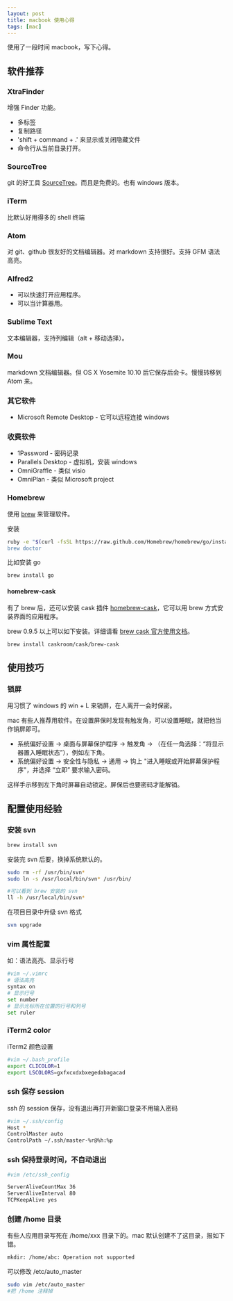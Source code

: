 ```yaml
---
layout: post
title: macbook 使用心得
tags: [mac]
---
```


使用了一段时间 macbook，写下心得。

## 软件推荐

### XtraFinder

增强 Finder 功能。

 * 多标签
 * 复制路径
 * 'shift + command + .' 来显示或关闭隐藏文件
 * 命令行从当前目录打开。

### SourceTree

git 的好工具 [SourceTree](http://www.sourcetreeapp.com/)。而且是免费的。也有 windows 版本。

### iTerm

比默认好用得多的 shell 终端

### Atom

对 git、github 很友好的文档编辑器。对 markdown 支持很好。支持 GFM 语法高亮。

### Alfred2

 * 可以快速打开应用程序。
 * 可以当计算器用。

### Sublime Text

文本编辑器，支持列编辑（alt + 移动选择）。

### Mou

markdown 文档编辑器。但 OS X Yosemite 10.10 后它保存后会卡。慢慢转移到 Atom 来。

### 其它软件

 * Microsoft Remote Desktop - 它可以远程连接 windows

### 收费软件

 * 1Password - 密码记录
 * Parallels Desktop - 虚拟机，安装 windows
 * OmniGraffle - 类似 visio
 * OmniPlan - 类似 Microsoft project

### Homebrew

使用 [brew](http://brew.sh/) 来管理软件。

安装

```bash
ruby -e "$(curl -fsSL https://raw.github.com/Homebrew/homebrew/go/install)”
brew doctor
```

比如安装 go

```bash
brew install go
```

#### homebrew-cask

有了 brew 后，还可以安装 cask 插件 [homebrew-cask](https://github.com/caskroom/homebrew-cask)，它可以用 brew 方式安装界面的应用程序。

brew 0.9.5 以上可以如下安装。详细请看 [brew cask 官方使用文档](https://github.com/caskroom/homebrew-cask/blob/master/USAGE.md)。

```bash
brew install caskroom/cask/brew-cask
```

## 使用技巧

### 锁屏

用习惯了 windows 的 win + L 来销屏，在人离开一会时保密。

mac 有些人推荐用软件。在设置屏保时发现有触发角，可以设置睡眠，就把他当作销屏即可。

 * 系统偏好设置 -> 桌面与屏幕保护程序 -> 触发角 -> （在任一角选择：“将显示器置入睡眠状态”），例如左下角。
 * 系统偏好设置 -> 安全性与隐私 -> 通用 -> 钩上 "进入睡眠或开始屏幕保护程序"，并选择 “立即” 要求输入密码。

这样手示移到左下角时屏幕自动锁定。屏保后也要密码才能解销。

## 配置使用经验

### 安装 svn

```bash
brew install svn
```

安装完 svn 后要，换掉系统默认的。

```bash
sudo rm -rf /usr/bin/svn*
sudo ln -s /usr/local/bin/svn* /usr/bin/

#可以看到 brew 安装的 svn
ll -h /usr/local/bin/svn*
```

在项目目录中升级 svn 格式

```bash
svn upgrade
```

### vim 属性配置

如：语法高亮、显示行号

```bash
#vim ~/.vimrc
# 语法高亮
syntax on
# 显示行号
set number
# 显示光标所在位置的行号和列号
set ruler
```

### iTerm2 color

iTerm2 颜色设置

```bash
#vim ~/.bash_profile
export CLICOLOR=1
export LSCOLORS=gxfxcxdxbxegedabagacad
```

### ssh 保存 session

ssh 的 session  保存，没有退出再打开新窗口登录不用输入密码

```bash
#vim ~/.ssh/config
Host *
ControlMaster auto
ControlPath ~/.ssh/master-%r@%h:%p
```

### ssh 保持登录时间，不自动退出

```bash
#vim /etc/ssh_config

ServerAliveCountMax 36
ServerAliveInterval 80
TCPKeepAlive yes
```

### 创建 /home 目录

有些人应用目录写死在 /home/xxx 目录下的。mac 默认创建不了这目录，报如下错。

```bash
mkdir: /home/abc: Operation not supported
```

可以修改 /etc/auto_master

```bash
sudo vim /etc/auto_master
#把 /home 注释掉
```
